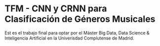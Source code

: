 # TFM - CNN y CRNN para Clasificación de Géneros Musicales

Est es el trabajo final para optar por el Máster Big Data, Data Science & Inteligencia Artificial en la Univerisdad Complutense de Madrid.
